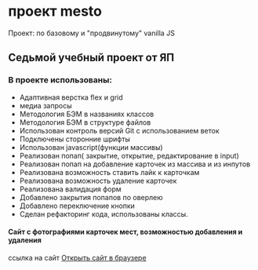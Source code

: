 # проект mesto

Проект: по базовому и "продвинутому" vanilla JS

## Седьмой учебный проект от ЯП

### В проекте использованы:

- Адаптивная верстка flex и grid
- медиа запросы
- Методология БЭМ в названиях классов
- Методология БЭМ в структуре файлов
- Использован контроль версий Git с использованием веток
- Подключены сторонние шрифты
- Использован javascript(функции массивы)
- Реализован попап( закрытие, открытие, редактирование в input)
- Реализован попап на добавление карточек из массива и из инпутов
- Реализована возможность ставить лайк к карточкам
- Реализована возможность удаление карточек
- Реализована валидация форм
- Добавлено закрытия попапов по оверлею
- Добавлено переключение кнопки
- Сделан рефакторинг кода, использованы классы.

#### Сайт с фотографиями карточек мест, возможностью добавления и удаления

ссылка на сайт [Открыть сайт в браузере](https://leonidtemniy.github.io/mesto/)
